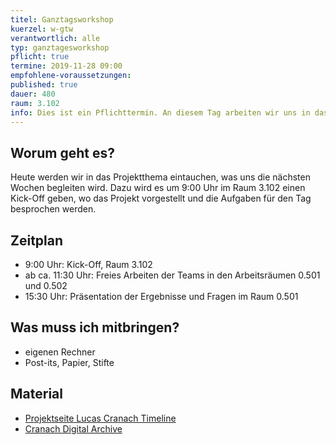 ```yaml
---
titel: Ganztagsworkshop
kuerzel: w-gtw
verantwortlich: alle
typ: ganztagesworkshop
pflicht: true
termine: 2019-11-28 09:00
empfohlene-voraussetzungen: 
published: true
dauer: 480
raum: 3.102
info: Dies ist ein Pflichttermin. An diesem Tag arbeiten wir uns in das Projektthema ein.
---
```


## Worum geht es?
Heute werden wir in das Projektthema eintauchen, was uns die nächsten Wochen begleiten wird. Dazu wird es um 9:00 Uhr im Raum 3.102 einen Kick-Off geben, wo das Projekt vorgestellt und die Aufgaben für den Tag besprochen werden.

## Zeitplan
- 9:00 Uhr:  Kick-Off, Raum 3.102
- ab ca. 11:30 Uhr: Freies Arbeiten der Teams in den Arbeitsräumen 0.501 und 0.502
- 15:30 Uhr: Präsentation der Ergebnisse und Fragen im Raum 0.501

## Was muss ich mitbringen?
- eigenen Rechner
- Post-its, Papier, Stifte

## Material
- [Projektseite Lucas Cranach Timeline](/mi-bachelor-screendesign/projekt-2019/)
- [Cranach Digital Archive](http://lucascranach.org/)

<!--
## Material
Auf folgenden Seiten finden Sie Beispiele zur Umsetzung von Timelines:
- [Anne Frank](https://www.annefrank.org/en/anne-frank/the-timeline/)
- [Gramercy Park Hotel](https://www.gramercyparkhotel.com/hotel/history)
- [Invaluable](https://www.invaluable.com/blog/art-history-timeline/)
- [Lois Jeans](http://www.loisjeans.com/web2012/es)
- [Delhi Timeline](https://delhi-timeline.in/)
- [Timeline Index](http://www.timelineindex.com/content/select/729/1023,729)
- [Blazepress](https://blazepress.com/2014/08/top-5-medical-discoveries-ever/)
- [Timetoast](https://www.timetoast.com/timelines/the-most-famous-painters-in-history)
- [Union History](http://www.unionhistory.info/timeline/timeline.php)
-->
<!--
## Projektgegenstand
Im Projekt befassen wir uns mit der Gestaltung einer mobilen Version des [Lucas Cranch Online Archives](http://lucascranach.org/). Hier finden Sie weitere [Informationen zum Projekt](https://th-koeln.github.io/mi-bachelor-screendesign/projekt-2018/).

## Vorbereitung
Bitte arbeiten Sie sorgfältig das Kapitel "Zielgruppenanalyse und -ansprache" aus dem Buch "Interaction- und Interfacedesign" von Torsten Stapelkamp durch (Link ist nur über das TH VPN erreichbar):
- [Zielgruppenanalyse und -ansprache](https://link.springer.com/chapter/10.1007/978-3-642-02074-2_6)

Arbeiten Sie bitte auch das Kapitel "Design Brief" von Figma durch: 
- [Design Brief](https://www.figma.com/resources/learn-design/design-brief/).

Eine Aufgabe innerhalb des Workshop wird die Entwicklung und Erstellung von Moodboards sein. Bitte bringen Sie alles mit, was hierfür sinnvoll sein könnte: Scheren, Zeitschriften, Stifte, Kleber, etc. Berücksichtigen Sie dabei bitte den Projektgegenstand, dabei geht es weniger um die inhaltliche Dimension der Werke von Lucas Cranach, als vielmehr um die gestalterische Anmutung und die Funktionen, die ein wissenschaftliches Online Archiv im Bereich Kunst/ Restauration bereitstellen muss.
-->

<!--
## Material
- [How a Web Design Mood Board impacts User Experience Design](https://www.protofuse.com/blog/details/how-web-design-mood-board-impacts-ux/)
- [20 pro tips for creating inspirational mood boards](https://www.creativebloq.com/graphic-design/mood-boards-812470)
- [Inspirierende Moodboards mit Canva entwickeln](https://www.canva.com/de_de/erstellen/moodboards/)
- [What Is a Mood Board, and How Can It Influence My Website Design?](https://www.smartbugmedia.com/blog/what-is-a-mood-board-and-how-can-it-influence-my-website-design)

-->
